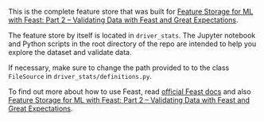 This is the complete feature store that was built for [Feature Storage for ML with Feast: Part 2 – Validating Data with Feast and Great Expectations](https://kedion.medium.com/feature-storage-for-ml-with-feast-part-2-34df1971a8d3).

The feature store by itself is located in `driver_stats`. The Jupyter notebook and Python scripts in the root directory of the repo are intended to help you explore the dataset and validate data.

If necessary, make sure to change the path provided to to the class `FileSource` in `driver_stats/definitions.py`.

To find out more about how to use Feast, read [official Feast docs](https://docs.feast.dev/) and also [Feature Storage for ML with Feast: Part 2 – Validating Data with Feast and Great Expectations](https://kedion.medium.com/).
